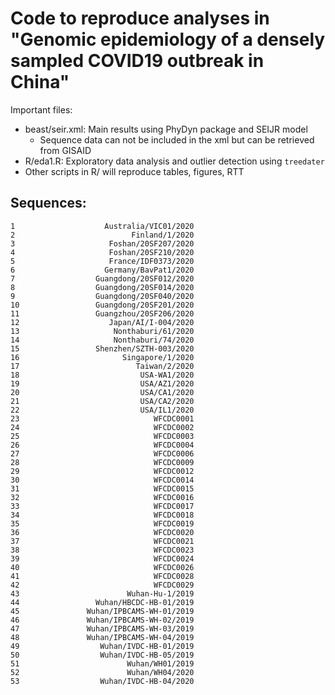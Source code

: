 #  Code to reproduce analyses in "Genomic epidemiology of a densely sampled COVID19 outbreak in China"

Important files: 

* beast/seir.xml: Main results using PhyDyn package and SEIJR model
	- Sequence data can not be included in the xml but can be retrieved from GISAID
* R/eda1.R: Exploratory data analysis and outlier detection using `treedater`
* Other scripts in R/ will reproduce tables, figures, RTT


## Sequences: 

```
1                    Australia/VIC01/2020
2                          Finland/1/2020
3                     Foshan/20SF207/2020
4                     Foshan/20SF210/2020
5                     France/IDF0373/2020
6                    Germany/BavPat1/2020
7                  Guangdong/20SF012/2020
8                  Guangdong/20SF014/2020
9                  Guangdong/20SF040/2020
10                 Guangdong/20SF201/2020
11                 Guangzhou/20SF206/2020
12                    Japan/AI/I-004/2020
13                     Nonthaburi/61/2020
14                     Nonthaburi/74/2020
15                 Shenzhen/SZTH-003/2020
16                       Singapore/1/2020
17                          Taiwan/2/2020
18                           USA-WA1/2020
19                           USA/AZ1/2020
20                           USA/CA1/2020
21                           USA/CA2/2020
22                           USA/IL1/2020
23                              WFCDC0001
24                              WFCDC0002
25                              WFCDC0003
26                              WFCDC0004
27                              WFCDC0006
28                              WFCDC0009
29                              WFCDC0012
30                              WFCDC0014
31                              WFCDC0015
32                              WFCDC0016
33                              WFCDC0017
34                              WFCDC0018
35                              WFCDC0019
36                              WFCDC0020
37                              WFCDC0021
38                              WFCDC0023
39                              WFCDC0024
40                              WFCDC0026
41                              WFCDC0028
42                              WFCDC0029
43                        Wuhan-Hu-1/2019
44                 Wuhan/HBCDC-HB-01/2019
45               Wuhan/IPBCAMS-WH-01/2019
46               Wuhan/IPBCAMS-WH-02/2019
47               Wuhan/IPBCAMS-WH-03/2019
48               Wuhan/IPBCAMS-WH-04/2019
49                  Wuhan/IVDC-HB-01/2019
50                  Wuhan/IVDC-HB-05/2019
51                        Wuhan/WH01/2019
52                        Wuhan/WH04/2020
53                  Wuhan/IVDC-HB-04/2020

```
